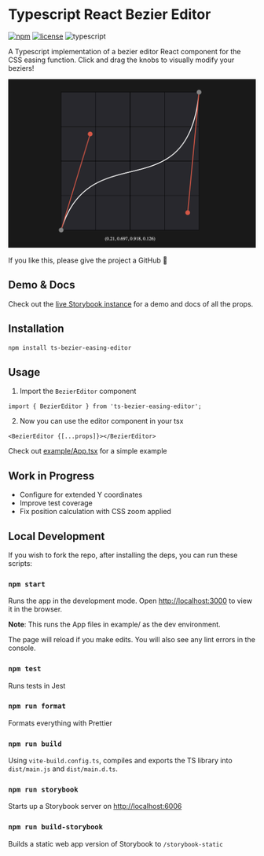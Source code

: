 # Typescript React Bezier Editor

[![npm](https://img.shields.io/npm/v/ts-bezier-easing-editor?color=%231d5c11)](https://www.npmjs.com/package/ts-bezier-easing-editor) [![license](https://img.shields.io/badge/license-MIT-blue.svg)](https://github.com/ikcede/ts-bezier-easing-editor/blob/main/LICENSE) ![typescript](https://badgen.net/badge/icon/typescript?icon=typescript&label)

A Typescript implementation of a bezier editor React component for the CSS easing function. Click and drag the knobs to visually modify your beziers!

![Demo](example/public/demo.png)

If you like this, please give the project a GitHub 🌟

## Demo & Docs

Check out the [live Storybook instance](https://ikcede.github.io/ts-bezier-easing-editor/?path=/docs/components-beziereditor--docs) for a demo and docs of all the props.

## Installation

```sh
npm install ts-bezier-easing-editor
```

## Usage

1. Import the `BezierEditor` component

```tsx
import { BezierEditor } from 'ts-bezier-easing-editor';
```

2. Now you can use the editor component in your tsx

```tsx
<BezierEditor {[...props]}></BezierEditor>
```

Check out [example/App.tsx](https://github.com/ikcede/ts-bezier-easing-editor/blob/main/example/App.tsx) for a simple example

## Work in Progress

- Configure for extended Y coordinates
- Improve test coverage
- Fix position calculation with CSS zoom applied

## Local Development

If you wish to fork the repo, after installing the deps, you can run these scripts:

### `npm start`

Runs the app in the development mode. Open [http://localhost:3000](http://localhost:3000) to view it in the browser.

**Note**: This runs the App files in example/ as the dev environment.

The page will reload if you make edits. You will also see any lint errors in the console.

### `npm test`

Runs tests in Jest

### `npm run format`

Formats everything with Prettier

### `npm run build`

Using `vite-build.config.ts`, compiles and exports the TS library into `dist/main.js` and `dist/main.d.ts`.

### `npm run storybook`

Starts up a Storybook server on [http://localhost:6006](http://localhost:6006)

### `npm run build-storybook`

Builds a static web app version of Storybook to `/storybook-static`
